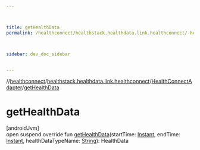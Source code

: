 ```yaml
---



title: getHealthData
permalink: /healthconnect/healthstack.healthdata.link.healthconnect/-health-connect-adapter/get-health-data.html



sidebar: dev_doc_sidebar


---
```




//[healthconnect](/healthconnect.html)/[healthstack.healthdata.link.healthconnect](../index.html)/[HealthConnectAdapter](index.html)/[getHealthData](get-health-data.html)



# getHealthData



[androidJvm]\
open suspend override fun [getHealthData](get-health-data.html)(startTime: [Instant](https://developer.android.com/reference/kotlin/java/time/Instant.html), endTime: [Instant](https://developer.android.com/reference/kotlin/java/time/Instant.html), healthDataTypeName: [String](https://kotlinlang.org/api/latest/jvm/stdlib/kotlin/-string/index.html)): HealthData






